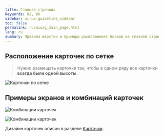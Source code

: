 ```yaml
---
title: Главная страница
keywords: UI, UX
sidebar: ui-ux-guideline_sidebar
toc: false
permalink: ru/uiuxg_main_page.html
lang: ru
summary: Правила верстки и примеры расположения блоков на главной странице
---
```


## Расположение карточек по сетке

> Нужно размещать карточки так, чтобы в одном ряду все карточки **всегда были одной высоты**.

![Карточки по сетке](../../../images/pages/guides/ui-ux-guideline/uiuxg_main_page/1.png)

## Примеры экранов и комбинаций карточек

![Комбинации карточек](../../../images/pages/guides/ui-ux-guideline/uiuxg_main_page/2.png)

![Комбинации карточек](../../../images/pages/guides/ui-ux-guideline/uiuxg_main_page/3.png)

Дизайин карточек описан в разделе [Карточки](uiuxg_cards.ru.md).
